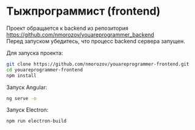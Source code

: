 # Тыжпрограммист (frontend)

Проект обращается к backend из репозитория https://github.com/nmorozov/youareprogrammer_backend  
Перед запуском убедитесь, что процесс backend сервера запущен.

Для запуска проекта:  
```bash 
git clone https://github.com/nmorozov/youareprogrammer-frontend.git  
cd youareprogrammer-frontend
npm install
```
Запуск Angular:
```bash 
ng serve -o
```
Запуск Electron: 
```bash 
npm run electron-build
```
